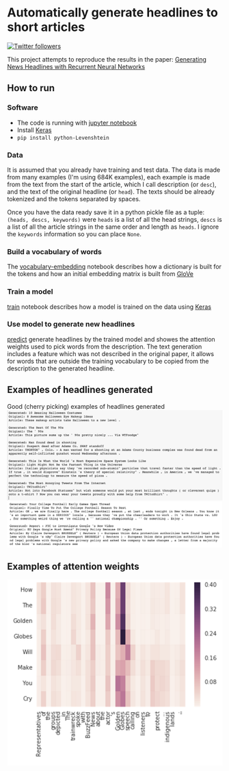 # Automatically generate headlines to short articles

<a target="_blank" href="http://twitter.com/udibr"><img alt='Twitter followers' src="https://img.shields.io/twitter/follow/udibr.svg?style=social"></a>


This project attempts to reproduce the results in the paper:
[Generating News Headlines with Recurrent Neural Networks](http://arxiv.org/abs/1512.01712)

## How to run
### Software
* The code is running with [jupyter notebook](http://jupyter.org/)
* Install [Keras](http://keras.io/)
* `pip install python-Levenshtein`

### Data
It is assumed that you already have training and test data.
The data is made from many examples (I'm using 684K examples),
each example is made from the text
from the start of the article, which I call description (or `desc`),
and the text of the original headline (or `head`).
The texts should be already tokenized and the tokens separated by spaces.

Once you have the data ready save it in a python pickle file as a tuple:
`(heads, descs, keywords)` were `heads` is a list of all the head strings,
`descs` is a list of all the article strings in the same order and length as `heads`.
I ignore the `keywords` information so you can place `None`.

### Build a vocabulary of words
The [vocabulary-embedding](./vocabulary-embedding.ipynb)
notebook describes how a dictionary is built for the tokens and how
an initial embedding matrix is built from [GloVe](http://nlp.stanford.edu/projects/glove/)

### Train a model
[train](./train.ipynb) notebook describes how a model is trained on the data using [Keras](http://keras.io/)

### Use model to generate new headlines
[predict](./predict.ipynb) generate headlines by the trained model and
showes the attention weights used to pick words from the description.
The text generation includes a feature which was
not described in the original paper, it allows for words that are outside
the training vocabulary to be copied from the description to the generated headline.

## Examples of headlines generated
Good (cherry picking) examples of headlines generated
![cherry picking of generated headlines](./cherry_picking.png)
![cherry picking of generated headlines](./cherry_picking1.png)

## Examples of attention weights
![attention weights](./attention_weights.png)
